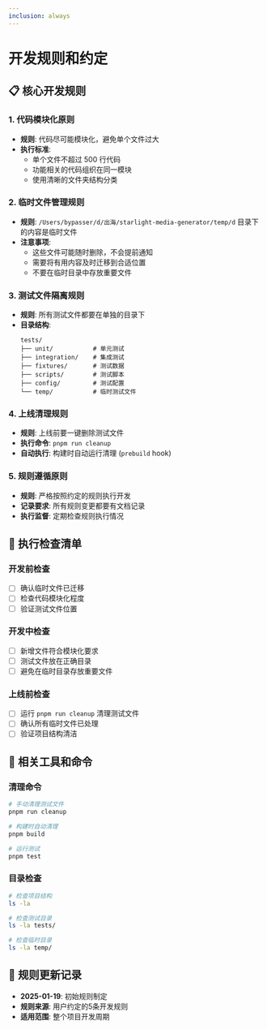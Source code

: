 ```yaml
---
inclusion: always
---
```


# 开发规则和约定

## 📋 核心开发规则

### 1. 代码模块化原则
- **规则**: 代码尽可能模块化，避免单个文件过大
- **执行标准**: 
  - 单个文件不超过 500 行代码
  - 功能相关的代码组织在同一模块
  - 使用清晰的文件夹结构分类

### 2. 临时文件管理规则
- **规则**: `/Users/bypasser/d/出海/starlight-media-generator/temp/d` 目录下的内容是临时文件
- **注意事项**: 
  - 这些文件可能随时删除，不会提前通知
  - 需要将有用内容及时迁移到合适位置
  - 不要在临时目录中存放重要文件

### 3. 测试文件隔离规则
- **规则**: 所有测试文件都要在单独的目录下
- **目录结构**:
  ```
  tests/
  ├── unit/           # 单元测试
  ├── integration/    # 集成测试
  ├── fixtures/       # 测试数据
  ├── scripts/        # 测试脚本
  ├── config/         # 测试配置
  └── temp/           # 临时测试文件
  ```

### 4. 上线清理规则
- **规则**: 上线前要一键删除测试文件
- **执行命令**: `pnpm run cleanup`
- **自动执行**: 构建时自动运行清理 (`prebuild` hook)

### 5. 规则遵循原则
- **规则**: 严格按照约定的规则执行开发
- **记录要求**: 所有规则变更都要有文档记录
- **执行监督**: 定期检查规则执行情况

## 🎯 执行检查清单

### 开发前检查
- [ ] 确认临时文件已迁移
- [ ] 检查代码模块化程度
- [ ] 验证测试文件位置

### 开发中检查
- [ ] 新增文件符合模块化要求
- [ ] 测试文件放在正确目录
- [ ] 避免在临时目录存放重要文件

### 上线前检查
- [ ] 运行 `pnpm run cleanup` 清理测试文件
- [ ] 确认所有临时文件已处理
- [ ] 验证项目结构清洁

## 🔧 相关工具和命令

### 清理命令
```bash
# 手动清理测试文件
pnpm run cleanup

# 构建时自动清理
pnpm build

# 运行测试
pnpm test
```

### 目录检查
```bash
# 检查项目结构
ls -la

# 检查测试目录
ls -la tests/

# 检查临时目录
ls -la temp/
```

## 📝 规则更新记录

- **2025-01-19**: 初始规则制定
- **规则来源**: 用户约定的5条开发规则
- **适用范围**: 整个项目开发周期